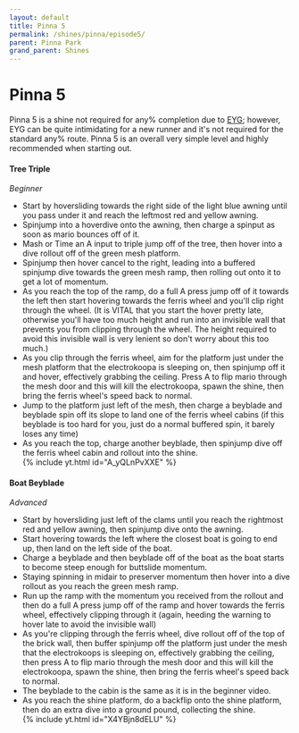```yaml
---
layout: default 
title: Pinna 5
permalink: /shines/pinna/episode5/
parent: Pinna Park
grand_parent: Shines
---
```

# Pinna 5
Pinna 5 is a shine not required for any% completion due to [EYG](https://smscommunity.github.io/sms-guide/shines/pinna/eyg/); however, EYG can be quite intimidating for a new runner and it's not required for the standard any% route. Pinna 5 is an overall very simple level and highly recommended when starting out.

#### Tree Triple
*Beginner*  
- Start by hoversliding towards the right side of the light blue awning until you pass under it and reach the leftmost red and yellow awning.
- Spinjump into a hoverdive onto the awning, then charge a spinput as soon as mario bounces off of it.
- Mash or Time an A input to triple jump off of the tree, then hover into a dive rollout off of the green mesh platform.
- Spinjump then hover cancel to the right, leading into a buffered spinjump dive towards the green mesh ramp, then rolling out onto it to get a lot of momentum.
- As you reach the top of the ramp, do a full A press jump off of it towards the left then start hovering towards the ferris wheel and you'll clip right through the wheel. (It is VITAL that you start the hover pretty late, otherwise you'll have too much height and run into an invisible wall that prevents you from clipping through the wheel. The height required to avoid this invisible wall is very lenient so don't worry about this too much.)
- As you clip through the ferris wheel, aim for the platform just under the mesh platform that the electrokoopa is sleeping on, then spinjump off it and hover, effectively grabbing the ceiling. Press A to flip mario through the mesh door and this will kill the electrokoopa, spawn the shine, then bring the ferris wheel's speed back to normal.
- Jump to the platform just left of the mesh, then charge a beyblade and beyblade spin off its slope to land one of the ferris wheel cabins (if this beyblade is too hard for you, just do a normal buffered spin, it barely loses any time)
- As you reach the top, charge another beyblade, then spinjump dive off the ferris wheel cabin and rollout into the shine.  
{% include yt.html id="A_yQLnPvXXE" %}  


#### Boat Beyblade
*Advanced*  
- Start by hoversliding just left of the clams until you reach the rightmost red and yellow awning, then spinjump dive onto the awning.
- Start hovering towards the left where the closest boat is going to end up, then land on the left side of the boat.
- Charge a beyblade and then beyblade off of the boat as the boat starts to become steep enough for buttslide momentum.
- Staying spinning in midair to preserver momentum then hover into a dive rollout as you reach the green mesh ramp.
- Run up the ramp with the momentum you received from the rollout and then do a full A press jump off of the ramp and hover towards the ferris wheel, effectively clipping through it (again, heeding the warning to hover late to avoid the invisible wall)
- As you're clipping through the ferris wheel, dive rollout off of the top of the brick wall, then buffer spinjump off the platform just under the mesh that the electrokoops is sleeping on, effectively grabbing the ceiling, then press A to flip mario through the mesh door and this will kill the electrokoopa, spawn the shine, then bring the ferris wheel's speed back to normal.
- The beyblade to the cabin is the same as it is in the beginner video.
- As you reach the shine platform, do a backflip onto the shine platform, then do an extra dive into a ground pound, collecting the shine.  
{% include yt.html id="X4YBjn8dELU" %}  
